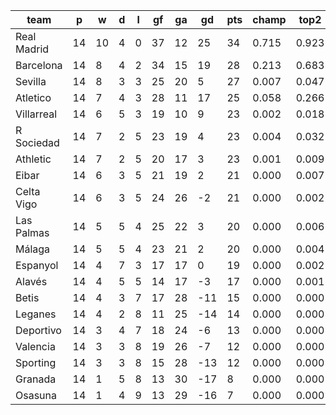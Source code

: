 |    team     | p  | w  | d | l | gf | ga | gd  | pts | champ | top2  | top3  | top4  |  5-7  | bot4  | bot3  | bot2  |
|-------------|----|----|---|---|----|----|-----|-----|-------|-------|-------|-------|-------|-------|-------|-------|
| Real Madrid | 14 | 10 | 4 | 0 | 37 | 12 |  25 |  34 | 0.715 | 0.923 | 0.981 | 0.993 | 0.006 | 0.000 | 0.000 | 0.000|
| Barcelona   | 14 |  8 | 4 | 2 | 34 | 15 |  19 |  28 | 0.213 | 0.683 | 0.882 | 0.948 | 0.046 | 0.000 | 0.000 | 0.000|
| Sevilla     | 14 |  8 | 3 | 3 | 25 | 20 |   5 |  27 | 0.007 | 0.047 | 0.159 | 0.334 | 0.377 | 0.001 | 0.000 | 0.000|
| Atletico    | 14 |  7 | 4 | 3 | 28 | 11 |  17 |  25 | 0.058 | 0.266 | 0.615 | 0.777 | 0.175 | 0.000 | 0.000 | 0.000|
| Villarreal  | 14 |  6 | 5 | 3 | 19 | 10 |   9 |  23 | 0.002 | 0.018 | 0.071 | 0.172 | 0.350 | 0.004 | 0.002 | 0.001|
| R Sociedad  | 14 |  7 | 2 | 5 | 23 | 19 |   4 |  23 | 0.004 | 0.032 | 0.126 | 0.290 | 0.382 | 0.001 | 0.000 | 0.000|
| Athletic    | 14 |  7 | 2 | 5 | 20 | 17 |   3 |  23 | 0.001 | 0.009 | 0.044 | 0.120 | 0.309 | 0.006 | 0.002 | 0.000|
| Eibar       | 14 |  6 | 3 | 5 | 21 | 19 |   2 |  21 | 0.000 | 0.007 | 0.037 | 0.098 | 0.287 | 0.012 | 0.004 | 0.001|
| Celta Vigo  | 14 |  6 | 3 | 5 | 24 | 26 |  -2 |  21 | 0.000 | 0.002 | 0.016 | 0.050 | 0.194 | 0.026 | 0.011 | 0.003|
| Las Palmas  | 14 |  5 | 5 | 4 | 25 | 22 |   3 |  20 | 0.000 | 0.006 | 0.030 | 0.082 | 0.264 | 0.013 | 0.005 | 0.001|
| Málaga      | 14 |  5 | 5 | 4 | 23 | 21 |   2 |  20 | 0.000 | 0.004 | 0.020 | 0.056 | 0.209 | 0.024 | 0.009 | 0.002|
| Espanyol    | 14 |  4 | 7 | 3 | 17 | 17 |   0 |  19 | 0.000 | 0.002 | 0.013 | 0.051 | 0.216 | 0.023 | 0.009 | 0.002|
| Alavés      | 14 |  4 | 5 | 5 | 14 | 17 |  -3 |  17 | 0.000 | 0.001 | 0.006 | 0.025 | 0.131 | 0.051 | 0.022 | 0.008|
| Betis       | 14 |  4 | 3 | 7 | 17 | 28 | -11 |  15 | 0.000 | 0.000 | 0.000 | 0.002 | 0.017 | 0.329 | 0.195 | 0.091|
| Leganes     | 14 |  4 | 2 | 8 | 11 | 25 | -14 |  14 | 0.000 | 0.000 | 0.000 | 0.000 | 0.005 | 0.510 | 0.345 | 0.185|
| Deportivo   | 14 |  3 | 4 | 7 | 18 | 24 |  -6 |  13 | 0.000 | 0.000 | 0.001 | 0.001 | 0.017 | 0.332 | 0.200 | 0.095|
| Valencia    | 14 |  3 | 3 | 8 | 19 | 26 |  -7 |  12 | 0.000 | 0.000 | 0.000 | 0.002 | 0.015 | 0.327 | 0.197 | 0.094|
| Sporting    | 14 |  3 | 3 | 8 | 15 | 28 | -13 |  12 | 0.000 | 0.000 | 0.000 | 0.000 | 0.003 | 0.585 | 0.419 | 0.235|
| Granada     | 14 |  1 | 5 | 8 | 13 | 30 | -17 |   8 | 0.000 | 0.000 | 0.000 | 0.000 | 0.001 | 0.862 | 0.767 | 0.610|
| Osasuna     | 14 |  1 | 4 | 9 | 13 | 29 | -16 |   7 | 0.000 | 0.000 | 0.000 | 0.000 | 0.000 | 0.894 | 0.813 | 0.672|
